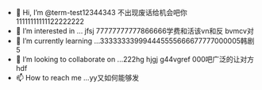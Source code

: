 - 👋 Hi, I’m @term-test12344343  不出现废话给机会吧你11111111111122222222
- 👀 I’m interested in ...   jfsj  77777777777866666学费和活该vn和反  bvmcv对
- 🌱 I’m currently learning ...333333339994445555666677777000005韩剧5
- 💞️ I’m looking to collaborate on ...222hg hjgj g44vgref  000吧广泛的让对方hdf
- 📫 How to reach me ...yy又如何能够发

<!---
term-test123/term-test123 is a ✨ special ✨ repository because its `README.md` (this file) appears on your GitHub profile.
You can click the Preview link to take a look at your changes.
--->
